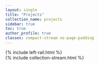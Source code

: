 ```yaml
---
layout: single
title: "Projects"
collection_name: projects
sidebar: true
toc: true
author_profile: true
classes: compact-stream no-page-padding
---
```

<div class="rail-layout">
  {% include left-rail.html %}
  <main class="rail-main">
    {% include collection-stream.html %}
  </main>
</div>

